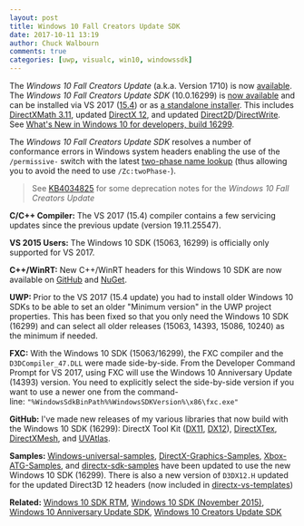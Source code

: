 ```yaml
---
layout: post
title: Windows 10 Fall Creators Update SDK
date: 2017-10-11 13:19
author: Chuck Walbourn
comments: true
categories: [uwp, visualc, win10, windowssdk]
---
```

The <em>Windows 10 Fall Creators Update</em> (a.k.a. Version 1710) is now <a href="https://blogs.windows.com/windowsexperience/2017/10/17/whats-new-windows-10-fall-creators-update/">available</a>. The <em>Windows 10 Fall Creators Update SDK</em> (10.0.16299) is <a href="https://blogs.windows.com/buildingapps/2017/10/10/windows-developer-day-london-windows-10-fall-creators-update-sdk-availability/">now available</a> and can be installed via VS 2017 (<a href="https://devblogs.microsoft.com/visualstudio/visual-studio-2017-version-15-4-released/">15.4</a>) or as <a href="https://go.microsoft.com/fwlink/?linkid=859886">a standalone installer</a>. This includes <a href="https://walbourn.github.io/directxmath-3-11/">DirectXMath 3.11</a>, updated <a href="https://docs.microsoft.com/en-us/windows/desktop/direct3d12/new-releases">DirectX 12</a>, and updated <a href="https://docs.microsoft.com/en-us/windows/desktop/Direct2D/what-s-new-in-direct2d-for-windows-8-consumer-preview">Direct2D</a>/<a href="https://docs.microsoft.com/en-us/windows/desktop/DirectWrite/what-s-new-in-directwrite-for-windows-8-consumer-preview">DirectWrite</a>. See <a href="https://docs.microsoft.com/en-us/windows/uwp/whats-new/windows-10-build-16299">What's New in Windows 10 for developers, build 16299</a>.
<!--more-->

The <em>Windows 10 Fall Creators Update SDK</em> resolves a number of conformance errors in Windows system headers enabling the use of the <code>/permissive-</code> switch with the latest <a href="https://devblogs.microsoft.com/cppblog/two-phase-name-lookup-support-comes-to-msvc/">two-phase name lookup</a> (thus allowing you to avoid the need to use ``/Zc:twoPhase-``).

> See <a href="https://support.microsoft.com/en-us/help/4034825/features-that-are-removed-or-deprecated-in-windows-10-fall-creators-up">KB4034825</a> for some deprecation notes for the <em>Windows 10 Fall Creators Update</em>

<strong>C/C++ Compiler:</strong> The VS 2017 (15.4) compiler contains a few servicing updates since the previous update (version 19.11.25547).

<strong>VS 2015 Users:</strong> The Windows 10 SDK (15063, 16299) is officially only supported for VS 2017.

<strong>C++/WinRT:</strong> New C++/WinRT headers for this Windows 10 SDK are now available on <a href="https://github.com/Microsoft/cppwinrt/releases/tag/fall_2017_creators_update_for_vs_15.3">GitHub</a> and <a href="https://www.nuget.org/packages/cppwinrt/2017.10.13.1">NuGet</a>.

<strong>UWP: </strong>Prior to the VS 2017 (15.4 update) you had to install older Windows 10 SDKs to be able to set an older "Minimum version" in the UWP project properties. This has been fixed so that you only need the Windows 10 SDK (16299) and can select all older releases (15063, 14393, 15086, 10240) as the minimum if needed.

<strong>FXC:</strong> With the Windows 10 SDK (15063/16299), the FXC compiler and the <code>D3DCompiler_47.DLL</code> were made side-by-side. From the Developer Command Prompt for VS 2017, using FXC will use the Windows 10 Anniversary Update (14393) version. You need to explicitly select the side-by-side version if you want to use a newer one from the command-line: ``"%WindowsSdkBinPath%%WindowsSDKVersion%\x86\fxc.exe"``

<strong>GitHub:</strong> I've made new releases of my various libraries that now build with the Windows 10 SDK (16299): DirectX Tool Kit (<a href="https://github.com/Microsoft/DirectXTK/releases">DX11</a>, <a href="https://github.com/Microsoft/DirectXTK12/releases">DX12</a>), <a href="https://github.com/Microsoft/DirectXTex/releases">DirectXTex</a>, <a href="https://github.com/Microsoft/DirectXMesh/releases">DirectXMesh</a>, and <a href="https://github.com/Microsoft/UVAtlas/releases">UVAtlas</a>.

<strong>Samples: </strong><a href="https://github.com/Microsoft/Windows-universal-samples">Windows-universal-samples</a>, <a href="https://github.com/Microsoft/DirectX-Graphics-Samples">DirectX-Graphics-Samples</a>, <a href="https://github.com/Microsoft/Xbox-ATG-Samples/releases">Xbox-ATG-Samples</a>, and <a href="https://github.com/walbourn/directx-sdk-samples">directx-sdk-samples</a> have been updated to use the new Windows 10 SDK (16299). There is also a new version of <code>D3DX12.H</code> updated for the updated Direct3D 12 headers (now included in <a href="https://github.com/walbourn/directx-vs-templates">directx-vs-templates</a>)

<strong>Related:</strong> <a href="https://walbourn.github.io/windows-10-sdk-rtm/">Windows 10 SDK RTM</a>, <a href="https://walbourn.github.io/windows-10-sdk-november-2015/">Windows 10 SDK (November 2015)</a>, <a href="https://walbourn.github.io/windows-10-anniversary-update-sdk/">Windows 10 Anniversary Update SDK</a>, <a href="https://walbourn.github.io/windows-10-creators-update-sdk/">Windows 10 Creators Update SDK</a>

